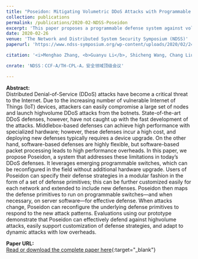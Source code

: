 ```yaml
---
title: "Poseidon: Mitigating Volumetric DDoS Attacks with Programmable Switches"
collection: publications
permalink: /publications/2020-02-NDSS-Poseidon
excerpt: 'This paper proposes a programmable defense system against volumetric DDoS attacks.'
date: 2020-02-26
venue: 'The Network and Distributed System Security Symposium (NDSS)'
paperurl: 'https://www.ndss-symposium.org/wp-content/uploads/2020/02/24007-paper.pdf'

citation: '<i>Menghao Zhang, <b>Guanyu Li</b>, Shicheng Wang, Chang Liu, Ang Chen, Hongxin Hu, Guofei Gu, Qi Li, Mingwei Xu, Jianping Wu. &quot;Poseidon: Mitigating Volumetric DDoS Attacks with Programmable Switches&quot;. In The 27th Network and Distributed System Security Symposium (NDSS ''20), February 23-26, 2020, San Diego, CA, USA.</i>'

cnrate: 'NDSS：CCF-A/TH-CPL-A，安全领域顶级会议'

---
```

**Abstract:**  
Distributed Denial-of-Service (DDoS) attacks have become a critical threat to the Internet. Due to the increasing number of vulnerable Internet of Things (IoT) devices, attackers can easily compromise a large set of nodes and launch highvolume DDoS attacks from the botnets. State-of-the-art DDoS
defenses, however, have not caught up with the fast development of the attacks. Middlebox-based defenses can achieve high performance with specialized hardware; however, these defenses incur a high cost, and deploying new defenses typically requires a device upgrade. On the other hand, software-based defenses are highly flexible, but software-based packet processing leads to high performance overheads. In this paper, we propose Poseidon, a system that addresses these limitations in today’s DDoS defenses. It leverages emerging programmable switches, which can be reconfigured in the field without additional hardware upgrade. Users of Poseidon can specify their defense strategies in a modular fashion in the form of a set of defense primitives; this can be further customized easily for each network and extended to include new defenses. Poseidon then maps the defense primitives to run on programmable switches—and when necessary, on server software—for effective defense. When attacks change, Poseidon can reconfigure the underlying defense primitives to respond to the new attack patterns. Evaluations using our prototype demonstrate that Poseidon can effectively defend against highvolume attacks, easily support customization of defense strategies, and adapt to dynamic attacks with low overheads.

**Paper URL:**  
[Read or download the complete paper here](https://www.ndss-symposium.org/wp-content/uploads/2020/02/24007-paper.pdf){:target="\_blank"}
